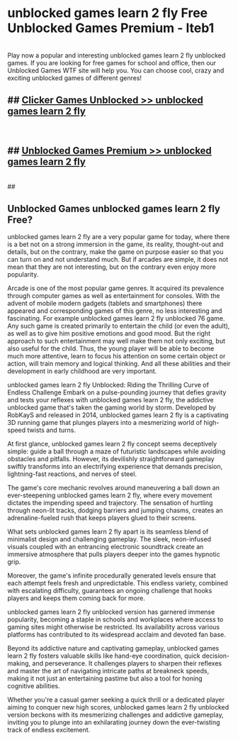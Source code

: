 # unblocked games learn 2 fly  Free Unblocked Games Premium - lteb1 <br>
<br>
Play now a popular and interesting unblocked games learn 2 fly unblocked games. If you are looking for free games for school and office, then our Unblocked Games WTF site will help you. You can choose cool, crazy and exciting unblocked games of different genres!


## ##  [Clicker Games Unblocked >> unblocked games learn 2 fly](http://freeplayer.one?title=unblocked_games_learn_2_fly&ref=UGames)
  <br>

##  ## [Unblocked Games Premium >> unblocked games learn 2 fly](http://freeplayer.one?title=unblocked_games_learn_2_fly&ref=UGames)
  <br>
  ##



## Unblocked Games unblocked games learn 2 fly Free?

unblocked games learn 2 fly are a very popular game for today, where there is a bet not on a strong immersion in the game, its reality, thought-out and details, but on the contrary, make the game on purpose easier so that you can turn on and not understand much. But if arcades are simple, it does not mean that they are not interesting, but on the contrary even enjoy more popularity.

Arcade is one of the most popular game genres. It acquired its prevalence through computer games as well as entertainment for consoles. With the advent of mobile modern gadgets (tablets and smartphones) there appeared and corresponding games of this genre, no less interesting and fascinating. For example unblocked games learn 2 fly unblocked 76 game. Any such game is created primarily to entertain the child (or even the adult), as well as to give him positive emotions and good mood. But the right approach to such entertainment may well make them not only exciting, but also useful for the child. Thus, the young player will be able to become much more attentive, learn to focus his attention on some certain object or action, will train memory and logical thinking. And all these abilities and their development in early childhood are very important.

unblocked games learn 2 fly Unblocked: Riding the Thrilling Curve of Endless Challenge
Embark on a pulse-pounding journey that defies gravity and tests your reflexes with unblocked games learn 2 fly, the addictive unblocked game that's taken the gaming world by storm. Developed by RobKayS and released in 2014, unblocked games learn 2 fly is a captivating 3D running game that plunges players into a mesmerizing world of high-speed twists and turns.

At first glance, unblocked games learn 2 fly concept seems deceptively simple: guide a ball through a maze of futuristic landscapes while avoiding obstacles and pitfalls. However, its devilishly straightforward gameplay swiftly transforms into an electrifying experience that demands precision, lightning-fast reactions, and nerves of steel.

The game's core mechanic revolves around maneuvering a ball down an ever-steepening unblocked games learn 2 fly, where every movement dictates the impending speed and trajectory. The sensation of hurtling through neon-lit tracks, dodging barriers and jumping chasms, creates an adrenaline-fueled rush that keeps players glued to their screens.

What sets unblocked games learn 2 fly apart is its seamless blend of minimalist design and challenging gameplay. The sleek, neon-infused visuals coupled with an entrancing electronic soundtrack create an immersive atmosphere that pulls players deeper into the games hypnotic grip.

Moreover, the game's infinite procedurally generated levels ensure that each attempt feels fresh and unpredictable. This endless variety, combined with escalating difficulty, guarantees an ongoing challenge that hooks players and keeps them coming back for more.

unblocked games learn 2 fly unblocked version has garnered immense popularity, becoming a staple in schools and workplaces where access to gaming sites might otherwise be restricted. Its availability across various platforms has contributed to its widespread acclaim and devoted fan base.

Beyond its addictive nature and captivating gameplay, unblocked games learn 2 fly fosters valuable skills like hand-eye coordination, quick decision-making, and perseverance. It challenges players to sharpen their reflexes and master the art of navigating intricate paths at breakneck speeds, making it not just an entertaining pastime but also a tool for honing cognitive abilities.

Whether you're a casual gamer seeking a quick thrill or a dedicated player aiming to conquer new high scores, unblocked games learn 2 fly unblocked version beckons with its mesmerizing challenges and addictive gameplay, inviting you to plunge into an exhilarating journey down the ever-twisting track of endless excitement.